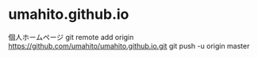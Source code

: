 # umahito.github.io
個人ホームページ
git remote add origin https://github.com/umahito/umahito.github.io.git
git push -u origin master
